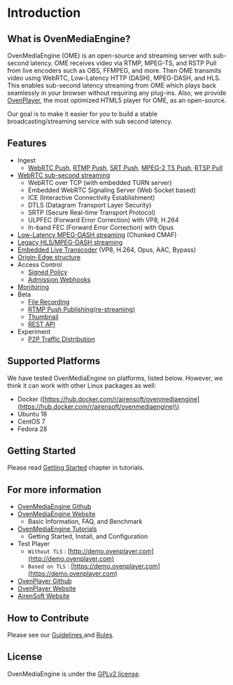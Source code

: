 # Introduction

## What is OvenMediaEngine?

OvenMediaEngine \(OME\) is an open-source and streaming server with sub-second latency. OME receives video via RTMP, MPEG-TS, and RSTP Pull from live encoders such as OBS, FFMPEG, and more. Then OME transmits video using WebRTC, Low-Latency HTTP \(DASH\), MPEG-DASH, and HLS. This enables sub-second latency streaming from OME which plays back seamlessly in your browser without requiring any plug-ins. Also, we provide [OvenPlayer](https://github.com/AirenSoft/OvenPlayer), the most optimized HTML5 player for OME, as an open-source.

Our goal is to make it easier for you to build a stable broadcasting/streaming service with sub second latency.

## Features

* Ingest
  * [WebRTC Push](live-source/webrtc-beta.md), [RTMP Push](live-source/rtmp.md), [SRT Push](live-source/srt-beta.md), [MPEG-2 TS Push](live-source/mpeg-2-ts-beta.md), [RTSP Pull](live-source/rtsp-pull-beta.md)
* [WebRTC sub-second streaming](streaming/webrtc-publishing.md)
  * WebRTC over TCP \(with embedded TURN server\)
  * Embedded WebRTC Signaling Server \(Web Socket based\)
  * ICE \(Interactive Connectivity Establishment\)
  * DTLS \(Datagram Transport Layer Security\)
  * SRTP \(Secure Real-time Transport Protocol\)
  * ULPFEC \(Forward Error Correction\) with VP8, H.264
  * In-band FEC \(Forward Error Correction\) with Opus
* [Low-Latency MPEG-DASH streaming](streaming/hls-mpeg-dash.md) \(Chunked CMAF\)
* [Legacy HLS/MPEG-DASH streaming](streaming/hls-mpeg-dash.md)
* [Embedded Live Transcoder](transcoding/) \(VP8, H.264, Opus, AAC, Bypass\)
* [Origin-Edge structure](origin-edge-clustering.md)
* Access Control
  * [Signed Policy](access-control/signedpolicy.md)
  * [Admission Webhooks](access-control/admission-webhooks.md)
* [Monitoring](logs-and-statistics.md)
* Beta
  * [File Recording](recording-experiment.md)
  * [RTMP Push Publishing\(re-streaming\)](push-publishing.md)
  * [Thumbnail](thumbnail-experiment.md)
  * [REST API](rest-api/)
* Experiment
  * [P2P Traffic Distribution](p2p-delivery.md)

## Supported Platforms

We have tested OvenMediaEngine on platforms, listed below. However, we think it can work with other Linux packages as well:

* Docker \([https://hub.docker.com/r/airensoft/ovenmediaengine](https://hub.docker.com/r/airensoft/ovenmediaengine)\)
* Ubuntu 18
* CentOS 7
* Fedora 28

## Getting Started

Please read [Getting Started](getting-started.md) chapter in tutorials.

## For more information

* [OvenMediaEngine Github](https://github.com/AirenSoft/OvenMediaEngine)
* [OvenMediaEngine Website](https://ovenmediaengine.com) 
  * Basic Information, FAQ, and Benchmark
* [OvenMediaEngine Tutorials](https://airensoft.gitbook.io/ovenmediaengine/)
  * Getting Started, Install, and Configuration
* Test Player
  * `Without TLS` : [http://demo.ovenplayer.com](http://demo.ovenplayer.com)
  * `Based on TLS` : [https://demo.ovenplayer.com](https://demo.ovenplayer.com)
* [OvenPlayer Github](https://github.com/AirenSoft/OvenPlayer)
* [OvenPlayer Website](https://ovenplayer.com/index.html)
* [AirenSoft Website](https://www.airensoft.com/)

## How to Contribute

Please see our [Guidelines ](https://github.com/AirenSoft/OvenMediaEngine/blob/master/CONTRIBUTING.md)and [Rules](https://github.com/AirenSoft/OvenMediaEngine/blob/master/CODE_OF_CONDUCT.md).

## License

OvenMediaEngine is under the [GPLv2 license](https://github.com/AirenSoft/OvenMediaEngineDocs/tree/30ee3b30408d99632b4c2af88b070d9e38e201db/LICENSE/README.md).

